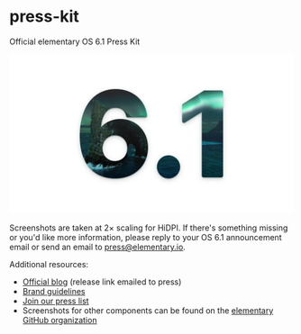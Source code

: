 # press-kit

Official elementary OS 6.1 Press Kit

![Screenshot](6-1.png)

Screenshots are taken at 2× scaling for HiDPI. If there's something missing or you'd like more information, please reply to your OS 6.1 announcement email or send an email to press@elementary.io.

Additional resources:

- [Official blog](https://blog.elementary.io) (release link emailed to press)
- [Brand guidelines](https://elementary.io/brand)
- [Join our press list](https://elementary.io/press)
- Screenshots for other components can be found on the [elementary GitHub organization](https://github.com/elementary)
